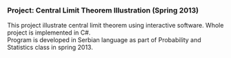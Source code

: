 <h3> Project: Central Limit Theorem Illustration (Spring 2013) </h3>

This project illustrate central limit theorem using interactive software. Whole project is implemented in C#. <br/>
Program is developed in Serbian language as part of Probability and Statistics class in spring 2013.
